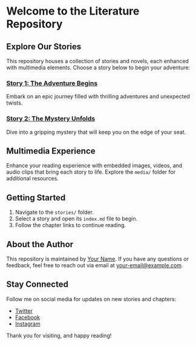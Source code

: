 # Welcome to the Literature Repository

## Explore Our Stories

This repository houses a collection of stories and novels, each enhanced with multimedia elements. Choose a story below to begin your adventure:

### [Story 1: The Adventure Begins](stories/story1/index.md)

Embark on an epic journey filled with thrilling adventures and unexpected twists.

### [Story 2: The Mystery Unfolds](stories/story2/index.md)

Dive into a gripping mystery that will keep you on the edge of your seat.

## Multimedia Experience

Enhance your reading experience with embedded images, videos, and audio clips that bring each story to life. Explore the `media/` folder for additional resources.

## Getting Started

1. Navigate to the `stories/` folder.
2. Select a story and open its `index.md` file to begin.
3. Follow the chapter links to continue reading.

## About the Author

This repository is maintained by [Your Name](https://github.com/yourusername). If you have any questions or feedback, feel free to reach out via email at [your-email@example.com](mailto:your-email@example.com).

## Stay Connected

Follow me on social media for updates on new stories and chapters:
- [Twitter](https://twitter.com/yourusername)
- [Facebook](https://facebook.com/yourusername)
- [Instagram](https://instagram.com/yourusername)

Thank you for visiting, and happy reading!
